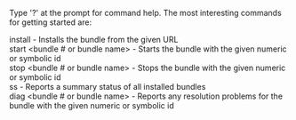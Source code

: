 Type '?' at the prompt for command help. 
The most interesting commands for getting started are:  
  

install <bundle URL> - Installs the bundle from the given URL  
start <bundle # or bundle name> - Starts the bundle with the given numeric or symbolic id  
stop <bundle # or bundle name> - Stops the bundle with the given numeric or symbolic id  
ss - Reports a summary status of all installed bundles  
diag <bundle # or bundle name> - Reports any resolution problems for the bundle with the given numeric or symbolic id  